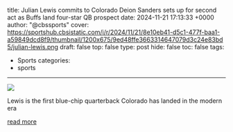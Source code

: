 title: Julian Lewis commits to Colorado Deion Sanders sets up for second act as Buffs land four-star QB prospect
date: 2024-11-21 17:13:33 +0000
author: "@cbssports"
cover: https://sportshub.cbsistatic.com/i/r/2024/11/21/8e10eb41-d5c1-477f-baa1-a59849dcd8f9/thumbnail/1200x675/9ed48ffe3663314647079d3c24e83bd5/julian-lewis.png
draft: false
top: false
type: post
hide: false
toc: false
tags:
  - Sports
categories:
  - sports
---

![](https://sportshub.cbsistatic.com/i/r/2024/11/21/8e10eb41-d5c1-477f-baa1-a59849dcd8f9/thumbnail/1200x675/9ed48ffe3663314647079d3c24e83bd5/julian-lewis.png)

Lewis is the first blue-chip quarterback Colorado has landed in the modern era

[read more](https://www.cbssports.com/college-football/news/julian-lewis-commits-to-colorado-deion-sanders-sets-up-for-second-act-as-buffs-land-four-star-qb-prospect/)
